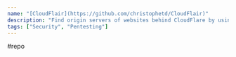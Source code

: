 ```yaml
---
name: "[CloudFlair](https://github.com/christophetd/CloudFlair)"
description: "Find origin servers of websites behind CloudFlare by using Internet-wide scan data from Censys."
tags: ["Security", "Pentesting"]
---
```

#repo